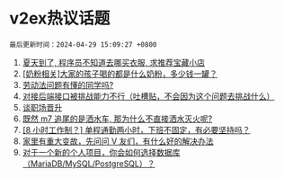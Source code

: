 # v2ex热议话题

`最后更新时间：2024-04-29 15:09:27 +0800`

1. [夏天到了, 程序员不知道去哪买衣服, 求推荐宝藏小店](https://www.v2ex.com/t/1036595)
1. [[奶粉相关]大家的孩子喝的都是什么奶粉，多少钱一罐？](https://www.v2ex.com/t/1036585)
1. [劳动法问题有懂的同学吗?](https://www.v2ex.com/t/1036412)
1. [对接后端接口被挑战能力不行（吐槽贴，不会因为这个问题去挑战什么）](https://www.v2ex.com/t/1036619)
1. [谈职场晋升](https://www.v2ex.com/t/1036671)
1. [既然 m7 追尾的是洒水车, 那为什么不直接洒水灭火呢?](https://www.v2ex.com/t/1036446)
1. [[8 小时工作制？] 单程通勤两小时，下班不固定，有必要坚持吗？](https://www.v2ex.com/t/1036605)
1. [家里有重大变故，先问问 V 友们，有什么好的解决办法](https://www.v2ex.com/t/1036645)
1. [对于一个新的个人项目，你会如何选择数据库（MariaDB/MySQL/PostgreSQL）？](https://www.v2ex.com/t/1036566)


